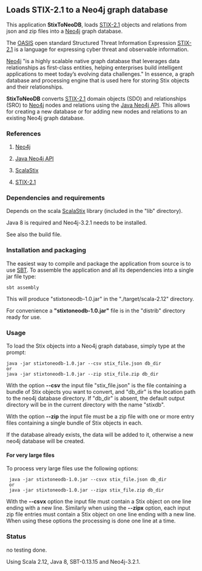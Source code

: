 ## Loads STIX-2.1 to a Neo4j graph database

This application **StixToNeoDB**, loads [STIX-2.1](https://docs.google.com/document/d/1yvqWaPPnPW-2NiVCLqzRszcx91ffMowfT5MmE9Nsy_w/edit#) 
objects and relations from json and zip files into a [Neo4j](https://neo4j.com/) graph database. 

The [OASIS](https://www.oasis-open.org/) open standard Structured Threat Information Expression [STIX-2.1](https://docs.google.com/document/d/1yvqWaPPnPW-2NiVCLqzRszcx91ffMowfT5MmE9Nsy_w/edit#) 
is a language for expressing cyber threat and observable information.

[Neo4j](https://neo4j.com/) "is a highly scalable native graph database that leverages data 
relationships as first-class entities, helping enterprises build intelligent applications 
to meet today’s evolving data challenges."
In essence, a graph database and processing engine that is used here for storing Stix objects 
and their relationships.
 
**StixToNeoDB** converts [STIX-2.1](https://docs.google.com/document/d/1yvqWaPPnPW-2NiVCLqzRszcx91ffMowfT5MmE9Nsy_w/edit#) 
domain objects (SDO) and relationships (SRO) to [Neo4j](https://neo4j.com/) nodes and relations 
using the [Java Neo4j API](https://neo4j.com/docs/java-reference/current/javadocs/). This allows for creating a new database or for adding new nodes and relations to an existing Neo4j graph database.
              
### References
 
1) [Neo4j](https://neo4j.com/)

2) [Java Neo4j API](https://neo4j.com/docs/java-reference/current/javadocs/)

3) [ScalaStix](https://github.com/workingDog/scalastix)

4) [STIX-2.1](https://docs.google.com/document/d/1yvqWaPPnPW-2NiVCLqzRszcx91ffMowfT5MmE9Nsy_w/edit)

### Dependencies and requirements

Depends on the scala [ScalaStix](https://github.com/workingDog/scalastix) library
(included in the "lib" directory).

Java 8 is required and Neo4j-3.2.1 needs to be installed.

See also the build file.

### Installation and packaging

The easiest way to compile and package the application from source is to use [SBT](http://www.scala-sbt.org/).
To assemble the application and all its dependencies into a single jar file type:

    sbt assembly

This will produce "stixtoneodb-1.0.jar" in the "./target/scala-2.12" directory.

For convenience a **"stixtoneodb-1.0.jar"** file is in the "distrib" directory ready for use.

### Usage

To load the Stix objects into a Neo4j graph database, simply type at the prompt:
 
    java -jar stixtoneodb-1.0.jar --csv stix_file.json db_dir
    or
    java -jar stixtoneodb-1.0.jar --zip stix_file.zip db_dir
 
With the option **--csv** the input file "stix_file.json" is the file containing a 
bundle of Stix objects you want to convert, and "db_dir" is the location path to the neo4j database directory.
If "db_dir" is absent, the default output directory will be in the current directory with the name "stixdb". 

With the option **--zip** the input file must be a zip file with one or more entry files containing a single bundle of Stix objects 
in each.
  
If the database already exists, the data will be added to it, otherwise a new neo4j database will be created.  
 #### For very large files
 
 To process very large files use the following options:
 
     java -jar stixtoneodb-1.0.jar --csvx stix_file.json db_dir
     or
     java -jar stixtoneodb-1.0.jar --zipx stix_file.zip db_dir
 
 With the **--csvx** option the input file must contain a Stix object on one line 
 ending with a new line. Similarly when using the **--zipx** option, each input zip file entries must 
 contain a Stix object on one line ending with a new line. When using these options 
 the processing is done one line at a time.
 
### Status

no testing done.

Using Scala 2.12, Java 8, SBT-0.13.15 and Neo4j-3.2.1.


